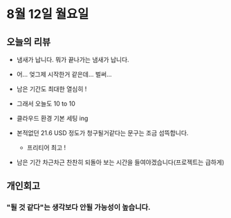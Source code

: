 # 8월 12일 월요일

## 오늘의 리뷰

- 냄새가 납니다. 뭐가 끝나가는 냄새가 납니다.

- 어... 엊그제 시작한거 같은데... 벌써...

- 남은 기간도 최대한 열심히 !

- 그래서 오늘도 10 to 10 

- 클라우드 환경 기본 세팅 ing

- 본적없던 21.6 USD 정도가 청구될거같다는 문구는 조금 섬뜩합니다.

    - 프리티어 최고 !

- 남은 기간 차근차근 찬찬히 되돌아 보는 시간을 들여야겠습니다(프로젝트는 급하게)

## 개인회고 

### "될 것 같다"는 생각보다 안될 가능성이 높습니다.


